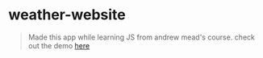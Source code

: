 # weather-website
> Made this app while learning JS from andrew mead's course. check out the demo [here](https://sandeep98-weather-application.herokuapp.com/)
